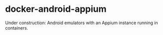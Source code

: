 # docker-android-appium
Under construction: Android emulators with an Appium instance running in containers. 
